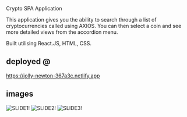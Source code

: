 Crypto SPA Application

This application gives you the ability to search through a list of cryptocurrencies called using AXIOS. You can then select a coin and see more detailed views from the accordion menu.

Built utilising React.JS, HTML, CSS.

## deployed @
https://jolly-newton-367a3c.netlify.app

## images
![SLIDE1!](https://user-images.githubusercontent.com/81460374/149463185-d0aeaf98-e4f5-4b84-a26c-a57266152bc3.png)
![SLIDE2!](https://user-images.githubusercontent.com/81460374/149463195-6f85d88a-e952-44f1-9006-f595795f6d79.png)
![SLIDE3!](https://user-images.githubusercontent.com/81460374/149463208-14f0fa9b-2cb1-4704-bd9a-02204646c47c.png)
